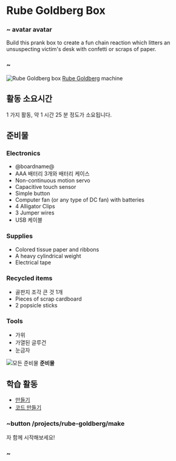 # Rube Goldberg Box

### ~ avatar avatar

Build this prank box to create a fun chain reaction which litters an unsuspecting victim's desk with confetti or scraps of paper.

### ~

![Rube Goldberg box](/static/cp/projects/rube-goldberg.jpg) [Rube Goldberg](https://wikipedia.org/wiki/Rube_Goldberg) machine

## 활동 소요시간

1 가지 활동, 약 1 시간 25 분 정도가 소요됩니다.

## 준비물

### Electronics

* @boardname@
* AAA 배터리 3개와 배터리 케이스
* Non-continuous motion servo
* Capacitive touch sensor
* Simple button
* Computer fan (or any type of DC fan) with batteries
* 4 Alligator Clips
* 3 Jumper wires
* USB 케이블

### Supplies

* Colored tissue paper and ribbons
* A heavy cylindrical weight
* Electrical tape

### Recycled items

* 골판지 조각 큰 것 1개
* Pieces of scrap cardboard
* 2 popsicle sticks

### Tools

* 가위
* 가열된 글루건
* 눈금자

![모든 준비물](/static/cp/projects/rube-goldberg/materials.jpg) **준비물**

## 학습 활동

* [만들기](/projects/rube-goldberg/make)
* [코드 만들기](/projects/rube-goldberg/code)

### ~button /projects/rube-goldberg/make

자 함께 시작해보세요!

### ~